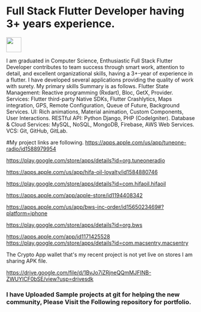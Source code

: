 # Full Stack Flutter Developer having 3+ years experience.

<tr >
    <td ><img src="https://user-images.githubusercontent.com/57150383/117805216-26172900-b272-11eb-9b9d-2be969789a55.png" width="40" height="40"></td>
    
</tr>

I am graduated in Computer Science, Enthusiastic Full Stack Flutter Developer contributes to team 
success through smart work, attention to detail, and excellent organizational skills, having a 3+-year 
of experience in a flutter. I have developed several applications providing the quality of work with 
surety.
My primary skills Summary is as follows.
Flutter State Management: Reactive programming (Rxdart), Bloc, GetX, Provider.
Services: Flutter third-party Native SDKs, Flutter Crashlytics, Maps integration, GPS, 
Remote Configuration, Queue of Future, Background Services.
UI: Rich animations, Material animation, Custom Components, User Interactions.
RESTful API: Python Django, PHP (CodeIgniter).
Database & Cloud Services: MySQL, NoSQL, MongoDB, Firebase, AWS Web Services.
VCS: Git, GitHub, GitLab.

#My project links are following.
https://apps.apple.com/us/app/tuneone-radio/id1588979954

https://play.google.com/store/apps/details?id=org.tuneoneradio

https://apps.apple.com/us/app/hifa-oil-loyalty/id1584880746

https://play.google.com/store/apps/details?id=com.hifaoil.hifaoil

https://apps.apple.com/app/apple-store/id1194408342 

https://apps.apple.com/us/app/bws-inc-order/id1565023469#?platform=iphone

https://play.google.com/store/apps/details?id=org.bws

https://apps.apple.com/app/id1171425528
https://play.google.com/store/apps/details?id=com.macsentry.macsentry

The Crypto App wallet that's my recent project is not yet live on stores I am sharing APK file. 

https://drive.google.com/file/d/1BvJo7iZRjneQQmMJFINB-ZWUYlCF0bSE/view?usp=drivesdk

### I have Uploaded Sample projects at git for helping the new community, Please Visit the Following repository for portfolio.
<!---
rizwanch173/rizwanch173 is a ✨ special ✨ repository because its `README.md` (this file) appears on your GitHub profile.
You can click the Preview link to take a look at your changes.
--->
